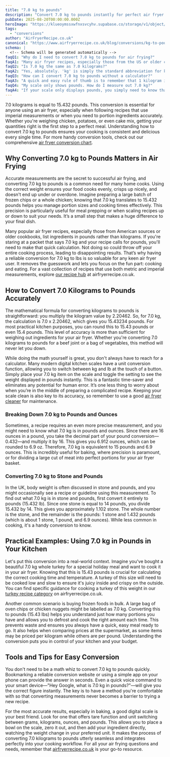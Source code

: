```yaml
---
title: "7.0 kg to pounds"
description: "Convert 7.0 kg to pounds instantly for perfect air fryer portions. Get accurate results and handy cooking tips for your recipes."
pubDate: 2025-08-20T00:00:00.000Z
heroImage: "https://klueoymssxwfnxsvcyhv.supabase.co/storage/v1/object/public/Shmucket/7-0-kg-to-pounds.webp"
tags:
  - "conversions"
author: "AirFryerRecipe.co.uk"
canonical: "https://www.airfryerrecipe.co.uk/blog/conversions/kg-to-pounds/7-0-kg-to-pounds"
schema: |
  <!-- Schema will be generated automatically -->
faqQ1: "Why do I need to convert 7.0 kg to pounds for air frying?"
faqA1: "Many air fryer recipes, especially those from the US or older cookbooks, use imperial measurements like pounds. Converting 7.0 kg to pounds (15.432 lb) ensures you use the exact ingredient weight specified, which is crucial for cooking times and results. Using the wrong amount can lead to undercooked, overcooked, or unevenly cooked food."
faqQ2: "Is 7.0 kg the same as 7.0 kilograms?"
faqA2: "Yes, absolutely. 'kg' is simply the standard abbreviation for kilogram. So, 7.0 kg and 7.0 kilograms represent the exact same weight. Therefore, converting 7.0 kg to pounds gives you the same result as converting 7.0 kilograms to pounds: approximately 15.432 pounds."
faqQ3: "How can I convert 7.0 kg to pounds without a calculator?"
faqA3: "A quick and easy rule of thumb is to remember that 1 kilogram is roughly equal to 2.2 pounds. For 7.0 kg, you would multiply 7 by 2.2, which gives you 15.4 pounds. This is very close to the precise answer of 15.432 pounds and is perfectly accurate for most cooking purposes where a small variance won't impact the recipe."
faqQ4: "My scale only shows pounds. How do I measure out 7.0 kg?"
faqA4: "If your scale only displays pounds, you simply need to know that 7.0 kg is equivalent to 15.432 pounds. Place your empty container on the scale and use the tare function to zero it out. Then, add your ingredient until the scale reads 15.4 pounds (or 15.43 for more precision). This will give you the correct 7.0 kg amount you need for your recipe."
---
```

<p>7.0 kilograms is equal to 15.432 pounds. This conversion is essential for anyone using an air fryer, especially when following recipes that use imperial measurements or when you need to portion ingredients accurately. Whether you're weighing chicken, potatoes, or even cake mix, getting your quantities right is the first step to a perfect meal. Understanding how to convert 7.0 kg to pounds ensures your cooking is consistent and delicious every single time. For more handy conversion tools, check out our comprehensive <a href="https://www.airfryerrecipe.co.uk/air-fryer-conversion-chart">air fryer conversion chart</a>.</p>

<h2>Why Converting 7.0 kg to Pounds Matters in Air Frying</h2>
<p>Accurate measurements are the secret to successful air frying, and converting 7.0 kg to pounds is a common need for many home cooks. Using the correct weight ensures your food cooks evenly, crisps up nicely, and doesn't end up under or overdone. Imagine preparing a large batch of frozen chips or a whole chicken; knowing that 7.0 kg translates to 15.432 pounds helps you manage portion sizes and cooking times effectively. This precision is particularly useful for meal prepping or when scaling recipes up or down to suit your needs. It’s a small step that makes a huge difference to your final dish.</p>
<p>Many popular air fryer recipes, especially those from American sources or older cookbooks, list ingredients in pounds rather than kilograms. If you're staring at a packet that says 7.0 kg and your recipe calls for pounds, you'll need to make that quick calculation. Not doing so could throw off your entire cooking process, leading to disappointing results. That’s why having a reliable conversion for 7.0 kg to lbs is so valuable for any keen air fryer user. It removes the guesswork and lets you focus on the fun part: cooking and eating. For a vast collection of recipes that use both metric and imperial measurements, explore <a href="https://www.airfryerrecipe.co.uk/recipes">our recipe hub</a> at airfryerrecipe.co.uk.</p>

<h2>How to Convert 7.0 Kilograms to Pounds Accurately</h2>
<p>The mathematical formula for converting kilograms to pounds is straightforward: you multiply the kilogram value by 2.20462. So, for 7.0 kg, the calculation is 7.0 x 2.20462, which gives you 15.43234 pounds. For most practical kitchen purposes, you can round this to 15.43 pounds or even 15.4 pounds. This level of accuracy is more than sufficient for weighing out ingredients for your air fryer. Whether you're converting 7.0 kilograms to pounds for a beef joint or a bag of vegetables, this method will never let you down.</p>
<p>While doing the math yourself is great, you don't always have to reach for a calculator. Many modern digital kitchen scales have a unit conversion function, allowing you to switch between kg and lb at the touch of a button. Simply place your 7.0 kg item on the scale and toggle the setting to see the weight displayed in pounds instantly. This is a fantastic time-saver and eliminates any potential for human error. It’s one less thing to worry about when you’re in the middle of preparing a complicated recipe. Keeping your scale clean is also key to its accuracy, so remember to use a good <a href="https://www.airfryerrecipe.co.uk/air-fryer-cleaner">air fryer cleaner</a> for maintenance.</p>

<h3>Breaking Down 7.0 kg to Pounds and Ounces</h3>
<p>Sometimes, a recipe requires an even more precise measurement, and you might need to know what 7.0 kg is in pounds and ounces. Since there are 16 ounces in a pound, you take the decimal part of your pound conversion—0.432—and multiply it by 16. This gives you 6.912 ounces, which can be rounded to 6.9 oz. Therefore, 7.0 kg is equivalent to 15 pounds and 6.9 ounces. This is incredibly useful for baking, where precision is paramount, or for dividing a large cut of meat into perfect portions for your air fryer basket.</p>

<h3>Converting 7.0 kg to Stone and Pounds</h3>
<p>In the UK, body weight is often discussed in stone and pounds, and you might occasionally see a recipe or guideline using this measurement. To find out what 7.0 kg is in stone and pounds, first convert it entirely to pounds (15.432 lb). Since one stone is equal to 14 pounds, you divide 15.432 by 14. This gives you approximately 1.102 stone. The whole number is the stone, and the remainder is the pounds: 1 stone and 1.432 pounds (which is about 1 stone, 1 pound, and 6.9 ounces). While less common in cooking, it's a handy conversion to know.</p>

<h2>Practical Examples: Using 7.0 kg in Pounds in Your Kitchen</h2>
<p>Let's put this conversion into a real-world context. Imagine you've bought a beautiful 7.0 kg whole turkey for a special holiday meal and want to cook it in your air fryer. Knowing that this is 15.43 pounds is crucial for calculating the correct cooking time and temperature. A turkey of this size will need to be cooked low and slow to ensure it's juicy inside and crispy on the outside. You can find specific guidance for cooking a turkey of this weight in our <a href="https://www.airfryerrecipe.co.uk/recipe-category/turkey">turkey recipe category</a> on airfryerrecipe.co.uk.</p>
<p>Another common scenario is buying frozen foods in bulk. A large bag of oven chips or chicken nuggets might be labelled as 7.0 kg. Converting this to pounds (15.43 lbs) helps you understand just how many portions you have and allows you to defrost and cook the right amount each time. This prevents waste and ensures you always have a quick, easy meal ready to go. It also helps when comparing prices at the supermarket, as some items may be priced per kilogram while others are per pound. Understanding the conversion puts you in control of your kitchen and your budget.</p>

<h2>Tools and Tips for Easy Conversion</h2>
<p>You don't need to be a math whiz to convert 7.0 kg to pounds quickly. Bookmarking a reliable conversion website or using a simple app on your phone can provide the answer in seconds. Even a quick voice command to your smart device—"Hey Google, what is 7.0 kg in pounds?"—will give you the correct figure instantly. The key is to have a method you're comfortable with so that converting measurements never becomes a barrier to trying a new recipe.</p>
<p>For the most accurate results, especially in baking, a good digital scale is your best friend. Look for one that offers tare function and unit switching between grams, kilograms, ounces, and pounds. This allows you to place a bowl on the scale, zero it out, and then add your ingredient directly, watching the weight change in your preferred unit. It makes the process of converting 7.0 kilograms to pounds utterly seamless and integrates perfectly into your cooking workflow. For all your air frying questions and needs, remember that <a href="https://www.airfryerrecipe.co.uk/">airfryerrecipe.co.uk</a> is your go-to resource.</p>
